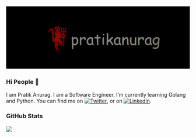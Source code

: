 [![Header](https://github.com/pratik-anurag/pratik-anurag/blob/main/readme_header.png "Header")](https://pratikanurag.github.io/)


### Hi People 👋


I am Pratik Anurag. I am a Software Engineer. I’m currently learning Golang and Python. You can find me on [![Twitter][1.1]][1],  or on [![LinkedIn][2.1]][2].


<!--
**pratik-anurag/pratik-anurag** is a ✨ _special_ ✨ repository because its `README.md` (this file) appears on your GitHub profile.

Here are some ideas to get you started:


- 🌱 I’m currently learning ...
- 👯 I’m looking to collaborate on ...
- 🤔 I’m looking for help with ...
- 💬 Ask me about ...

- 😄 Pronouns: ...
- ⚡ Fun fact: ...
-->
### GitHub Stats
<a href="https://github.com/pratik-anurag/pratik-anurag">
  <img align="center" src="https://github-readme-stats.vercel.app/api/top-langs/?username=pratik-anurag&hide=java,html&title_color=000000&text_color=1d1f21&icon_color=2bbc8a&bg_color=ffffff" />
</a>

[1.1]: http://i.imgur.com/wWzX9uB.png (twitter icon without padding)
[2.1]: https://raw.githubusercontent.com/MartinHeinz/MartinHeinz/master/linkedin-3-16.png (LinkedIn icon without padding)

[1]: https://twitter.com/pratikanurag
[2]: https://in.linkedin.com/in/pratik-anurag
